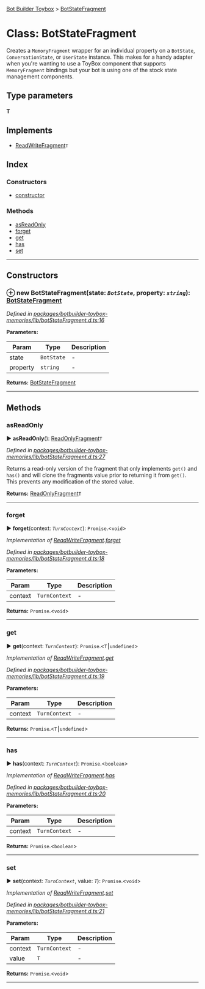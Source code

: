 [Bot Builder Toybox](../README.md) > [BotStateFragment](../classes/botbuilder_toybox.botstatefragment.md)



# Class: BotStateFragment


Creates a `MemoryFragment` wrapper for an individual property on a `BotState`, `ConversationState`, or `UserState` instance. This makes for a handy adapter when you're wanting to use a ToyBox component that supports `MemoryFragment` bindings but your bot is using one of the stock state management components.

## Type parameters
#### T 
## Implements

* [ReadWriteFragment](../interfaces/botbuilder_toybox.readwritefragment.md)`T`

## Index

### Constructors

* [constructor](botbuilder_toybox.botstatefragment.md#constructor)


### Methods

* [asReadOnly](botbuilder_toybox.botstatefragment.md#asreadonly)
* [forget](botbuilder_toybox.botstatefragment.md#forget)
* [get](botbuilder_toybox.botstatefragment.md#get)
* [has](botbuilder_toybox.botstatefragment.md#has)
* [set](botbuilder_toybox.botstatefragment.md#set)



---
## Constructors
<a id="constructor"></a>


### ⊕ **new BotStateFragment**(state: *`BotState`*, property: *`string`*): [BotStateFragment](botbuilder_toybox.botstatefragment.md)


*Defined in [packages/botbuilder-toybox-memories/lib/botStateFragment.d.ts:16](https://github.com/Stevenic/botbuilder-toybox/blob/2944006/packages/botbuilder-toybox-memories/lib/botStateFragment.d.ts#L16)*



**Parameters:**

| Param | Type | Description |
| ------ | ------ | ------ |
| state | `BotState`   |  - |
| property | `string`   |  - |





**Returns:** [BotStateFragment](botbuilder_toybox.botstatefragment.md)

---


## Methods
<a id="asreadonly"></a>

###  asReadOnly

► **asReadOnly**(): [ReadOnlyFragment](../interfaces/botbuilder_toybox.readonlyfragment.md)`T`



*Defined in [packages/botbuilder-toybox-memories/lib/botStateFragment.d.ts:27](https://github.com/Stevenic/botbuilder-toybox/blob/2944006/packages/botbuilder-toybox-memories/lib/botStateFragment.d.ts#L27)*



Returns a read-only version of the fragment that only implements `get()` and `has()` and will clone the fragments value prior to returning it from `get()`. This prevents any modification of the stored value.




**Returns:** [ReadOnlyFragment](../interfaces/botbuilder_toybox.readonlyfragment.md)`T`





___

<a id="forget"></a>

###  forget

► **forget**(context: *`TurnContext`*): `Promise`.<`void`>



*Implementation of [ReadWriteFragment](../interfaces/botbuilder_toybox.readwritefragment.md).[forget](../interfaces/botbuilder_toybox.readwritefragment.md#forget)*

*Defined in [packages/botbuilder-toybox-memories/lib/botStateFragment.d.ts:18](https://github.com/Stevenic/botbuilder-toybox/blob/2944006/packages/botbuilder-toybox-memories/lib/botStateFragment.d.ts#L18)*



**Parameters:**

| Param | Type | Description |
| ------ | ------ | ------ |
| context | `TurnContext`   |  - |





**Returns:** `Promise`.<`void`>





___

<a id="get"></a>

###  get

► **get**(context: *`TurnContext`*): `Promise`.<`T`⎮`undefined`>



*Implementation of [ReadWriteFragment](../interfaces/botbuilder_toybox.readwritefragment.md).[get](../interfaces/botbuilder_toybox.readwritefragment.md#get)*

*Defined in [packages/botbuilder-toybox-memories/lib/botStateFragment.d.ts:19](https://github.com/Stevenic/botbuilder-toybox/blob/2944006/packages/botbuilder-toybox-memories/lib/botStateFragment.d.ts#L19)*



**Parameters:**

| Param | Type | Description |
| ------ | ------ | ------ |
| context | `TurnContext`   |  - |





**Returns:** `Promise`.<`T`⎮`undefined`>





___

<a id="has"></a>

###  has

► **has**(context: *`TurnContext`*): `Promise`.<`boolean`>



*Implementation of [ReadWriteFragment](../interfaces/botbuilder_toybox.readwritefragment.md).[has](../interfaces/botbuilder_toybox.readwritefragment.md#has)*

*Defined in [packages/botbuilder-toybox-memories/lib/botStateFragment.d.ts:20](https://github.com/Stevenic/botbuilder-toybox/blob/2944006/packages/botbuilder-toybox-memories/lib/botStateFragment.d.ts#L20)*



**Parameters:**

| Param | Type | Description |
| ------ | ------ | ------ |
| context | `TurnContext`   |  - |





**Returns:** `Promise`.<`boolean`>





___

<a id="set"></a>

###  set

► **set**(context: *`TurnContext`*, value: *`T`*): `Promise`.<`void`>



*Implementation of [ReadWriteFragment](../interfaces/botbuilder_toybox.readwritefragment.md).[set](../interfaces/botbuilder_toybox.readwritefragment.md#set)*

*Defined in [packages/botbuilder-toybox-memories/lib/botStateFragment.d.ts:21](https://github.com/Stevenic/botbuilder-toybox/blob/2944006/packages/botbuilder-toybox-memories/lib/botStateFragment.d.ts#L21)*



**Parameters:**

| Param | Type | Description |
| ------ | ------ | ------ |
| context | `TurnContext`   |  - |
| value | `T`   |  - |





**Returns:** `Promise`.<`void`>





___



